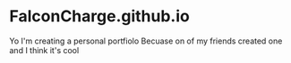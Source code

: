 # FalconCharge.github.io

Yo I'm creating a personal portfiolo Becuase on of my friends created one and I think it's cool